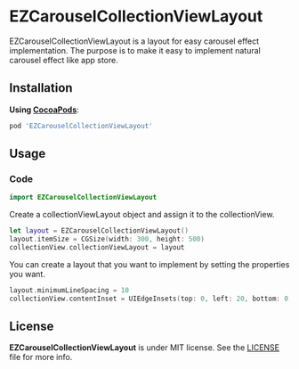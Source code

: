 # EZCarouselCollectionViewLayout
EZCarouselCollectionViewLayout is a layout for easy carousel effect implementation.
The purpose is to make it easy to implement natural carousel effect like app store.


## Installation

**Using [CocoaPods](https://cocoapods.org)**:

```bash
pod 'EZCarouselCollectionViewLayout'
```


## Usage

### Code

```swift
import EZCarouselCollectionViewLayout
```

Create a collectionViewLayout object and assign it to the collectionView.

```swift       
let layout = EZCarouselCollectionViewLayout()
layout.itemSize = CGSize(width: 300, height: 500)
collectionView.collectionViewLayout = layout
```

You can create a layout that you want to implement by setting the properties you want.

```swift
layout.minimumLineSpacing = 10
collectionView.contentInset = UIEdgeInsets(top: 0, left: 20, bottom: 0, right: 20)
```


## License

**EZCarouselCollectionViewLayout** is under MIT license. 
See the [LICENSE](LICENSE) file for more info.

